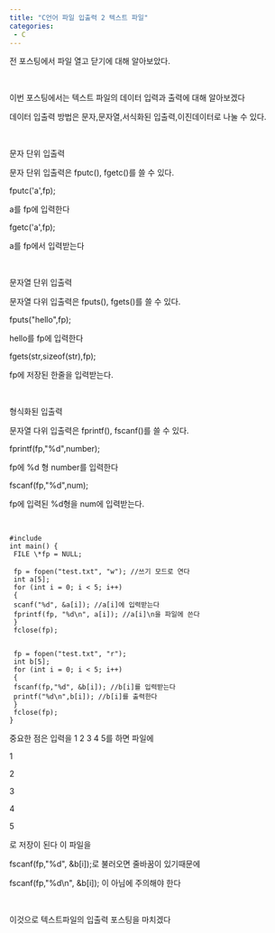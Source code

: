 ```yaml
---
title: "C언어 파일 입출력 2 텍스트 파일"
categories:
 - C
---
```








전 포스팅에서 파일 열고 닫기에 대해 알아보았다.

​

이번 포스팅에서는 텍스트 파일의 데이터 입력과 출력에 대해 알아보겠다

데이터 입출력 방법은 문자,문자열,서식화된 입출력,이진데이터로 나눌 수 있다.

​

문자 단위 입출력

문자 단위 입출력은 fputc(), fgetc()를 쓸 수 있다.

fputc('a',fp);

a를 fp에 입력한다

fgetc('a',fp);

a를 fp에서 입력받는다

​

문자열 단위 입출력

문자열 다위 입출력은 fputs(), fgets()를 쓸 수 있다.

fputs("hello",fp);

hello를 fp에 입력한다

fgets(str,sizeof(str),fp);

fp에 저장된 한줄을 입력받는다.

​

형식화된 입출력

문자열 다위 입출력은 fprintf(), fscanf()를 쓸 수 있다.

fprintf(fp,"%d",number);

fp에 %d 형 number를 입력한다

fscanf(fp,"%d",num); 

fp에 입력된 %d형을 num에 입력받는다.

​




 




```
#include
int main() {
 FILE \*fp = NULL;

 fp = fopen("test.txt", "w"); //쓰기 모드로 연다
 int a[5];
 for (int i = 0; i < 5; i++)
 {
 scanf("%d", &a[i]); //a[i]에 입력받는다
 fprintf(fp, "%d\n", a[i]); //a[i]\n을 파일에 쓴다
 }
 fclose(fp);


 fp = fopen("test.txt", "r");
 int b[5];
 for (int i = 0; i < 5; i++)
 {
 fscanf(fp,"%d", &b[i]); //b[i]를 입력받는다
 printf("%d\n",b[i]); //b[i]를 출력한다
 }
 fclose(fp);
}
```





 


중요한 점은 입력을 1 2 3 4 5를 하면 파일에

1

2

3

4

5

로 저장이 된다 이 파일을 

fscanf(fp,"%d", &b[i]);로 불러오면 줄바꿈이 있기때문에

fscanf(fp,"%d\n", &b[i]); 이 아님에 주의해야 한다

​

이것으로 텍스트파일의 입출력 포스팅을 마치겠다




 


